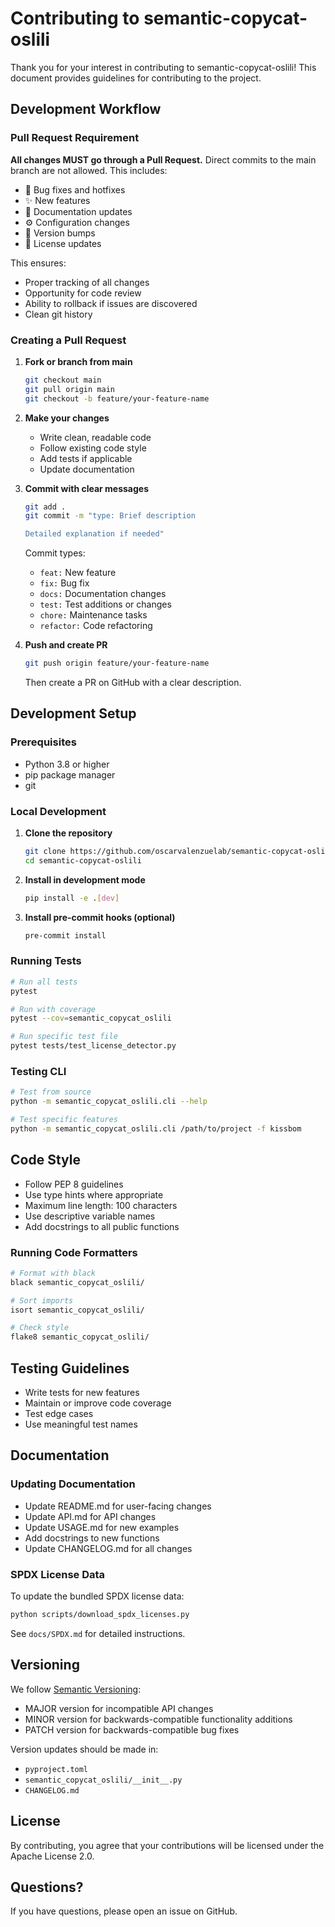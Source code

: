 # Contributing to semantic-copycat-oslili

Thank you for your interest in contributing to semantic-copycat-oslili! This document provides guidelines for contributing to the project.

## Development Workflow

### Pull Request Requirement

**All changes MUST go through a Pull Request.** Direct commits to the main branch are not allowed. This includes:

- 🐛 Bug fixes and hotfixes
- ✨ New features
- 📝 Documentation updates
- ⚙️ Configuration changes
- 🔖 Version bumps
- 📄 License updates

This ensures:
- Proper tracking of all changes
- Opportunity for code review
- Ability to rollback if issues are discovered
- Clean git history

### Creating a Pull Request

1. **Fork or branch from main**
   ```bash
   git checkout main
   git pull origin main
   git checkout -b feature/your-feature-name
   ```

2. **Make your changes**
   - Write clean, readable code
   - Follow existing code style
   - Add tests if applicable
   - Update documentation

3. **Commit with clear messages**
   ```bash
   git add .
   git commit -m "type: Brief description
   
   Detailed explanation if needed"
   ```

   Commit types:
   - `feat:` New feature
   - `fix:` Bug fix
   - `docs:` Documentation changes
   - `test:` Test additions or changes
   - `chore:` Maintenance tasks
   - `refactor:` Code refactoring

4. **Push and create PR**
   ```bash
   git push origin feature/your-feature-name
   ```
   Then create a PR on GitHub with a clear description.

## Development Setup

### Prerequisites

- Python 3.8 or higher
- pip package manager
- git

### Local Development

1. **Clone the repository**
   ```bash
   git clone https://github.com/oscarvalenzuelab/semantic-copycat-oslili.git
   cd semantic-copycat-oslili
   ```

2. **Install in development mode**
   ```bash
   pip install -e .[dev]
   ```

3. **Install pre-commit hooks (optional)**
   ```bash
   pre-commit install
   ```

### Running Tests

```bash
# Run all tests
pytest

# Run with coverage
pytest --cov=semantic_copycat_oslili

# Run specific test file
pytest tests/test_license_detector.py
```

### Testing CLI

```bash
# Test from source
python -m semantic_copycat_oslili.cli --help

# Test specific features
python -m semantic_copycat_oslili.cli /path/to/project -f kissbom
```

## Code Style

- Follow PEP 8 guidelines
- Use type hints where appropriate
- Maximum line length: 100 characters
- Use descriptive variable names
- Add docstrings to all public functions

### Running Code Formatters

```bash
# Format with black
black semantic_copycat_oslili/

# Sort imports
isort semantic_copycat_oslili/

# Check style
flake8 semantic_copycat_oslili/
```

## Testing Guidelines

- Write tests for new features
- Maintain or improve code coverage
- Test edge cases
- Use meaningful test names

## Documentation

### Updating Documentation

- Update README.md for user-facing changes
- Update API.md for API changes
- Update USAGE.md for new examples
- Add docstrings to new functions
- Update CHANGELOG.md for all changes

### SPDX License Data

To update the bundled SPDX license data:

```bash
python scripts/download_spdx_licenses.py
```

See `docs/SPDX.md` for detailed instructions.

## Versioning

We follow [Semantic Versioning](https://semver.org/):
- MAJOR version for incompatible API changes
- MINOR version for backwards-compatible functionality additions
- PATCH version for backwards-compatible bug fixes

Version updates should be made in:
- `pyproject.toml`
- `semantic_copycat_oslili/__init__.py`
- `CHANGELOG.md`

## License

By contributing, you agree that your contributions will be licensed under the Apache License 2.0.

## Questions?

If you have questions, please open an issue on GitHub.